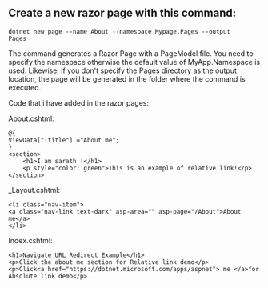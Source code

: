 ## Create a new razor page with this command:
<code>dotnet new page --name About --namespace Mypage.Pages --output Pages</code>

The command generates a Razor Page with a PageModel file. You need to specify the namespace otherwise the default value of MyApp.Namespace is used. Likewise, if you don't specify the Pages directory as the output location, the page will be generated in the folder where the command is executed.

Code that i have added in the razor pages:

About.cshtml:

    @{
    ViewData["Ttitle"] ="About me";
    }
    <section>
        <h1>I am sarath !</h1>
        <p style="color: green">This is an example of relative link!</p>
    </section>

_Layout.cshtml:

    <li class="nav-item">
    <a class="nav-link text-dark" asp-area="" asp-page="/About">About me</a>
    </li>

Index.cshtml:

    <h1>Navigate URL Redirect Example</h1>
    <p>Click the about me section for Relative link demo</p>
    <p>Click<a href="https://dotnet.microsoft.com/apps/aspnet"> me </a>for Absolute link demo</p>





